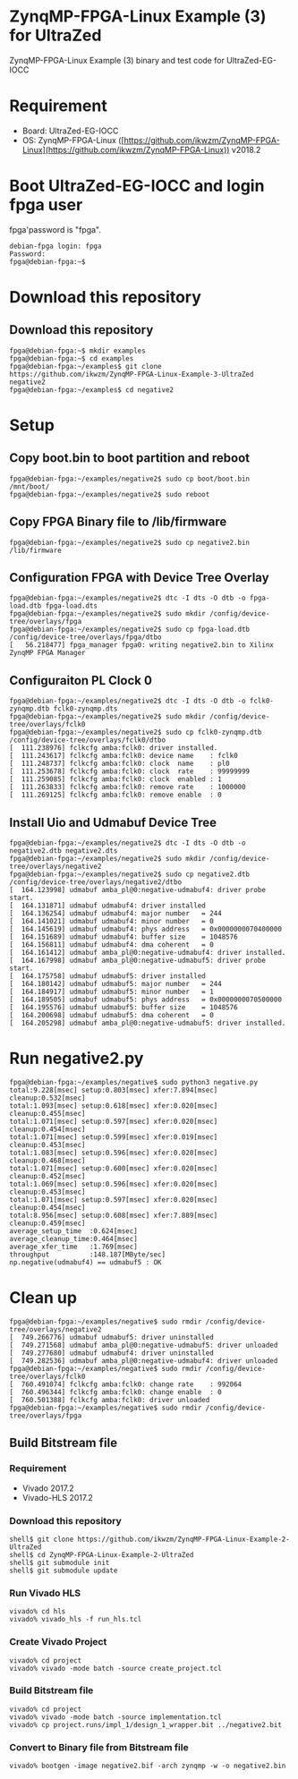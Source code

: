 ZynqMP-FPGA-Linux Example (3) for UltraZed
===========================================

ZynqMP-FPGA-Linux Example (3) binary and test code for UltraZed-EG-IOCC

# Requirement

 * Board: UltraZed-EG-IOCC
 * OS: ZynqMP-FPGA-Linux ([https://github.com/ikwzm/ZynqMP-FPGA-Linux](https://github.com/ikwzm/ZynqMP-FPGA-Linux)) v2018.2

# Boot UltraZed-EG-IOCC and login fpga user

fpga'password is "fpga".

```console
debian-fpga login: fpga
Password:
fpga@debian-fpga:~$
```

# Download this repository

## Download this repository

```console
fpga@debian-fpga:~$ mkdir examples
fpga@debian-fpga:~$ cd examples
fpga@debian-fpga:~/examples$ git clone https://github.com/ikwzm/ZynqMP-FPGA-Linux-Example-3-UltraZed negative2
fpga@debian-fpga:~/examples$ cd negative2
```

# Setup

## Copy boot.bin to boot partition and reboot

```console
fpga@debian-fpga:~/examples/negative2$ sudo cp boot/boot.bin /mnt/boot/
fpga@debian-fpga:~/examples/negative2$ sudo reboot
```

## Copy FPGA Binary file to /lib/firmware

```console
fpga@debian-fpga:~/examples/negative2$ sudo cp negative2.bin /lib/firmware
```

## Configuration FPGA with Device Tree Overlay

```console
fpga@debian-fpga:~/examples/negative2$ dtc -I dts -O dtb -o fpga-load.dtb fpga-load.dts
fpga@debian-fpga:~/examples/negative2$ sudo mkdir /config/device-tree/overlays/fpga
fpga@debian-fpga:~/examples/negative2$ sudo cp fpga-load.dtb /config/device-tree/overlays/fpga/dtbo
[   56.218477] fpga_manager fpga0: writing negative2.bin to Xilinx ZynqMP FPGA Manager
```

## Configuraiton PL Clock 0

```console
fpga@debian-fpga:~/examples/negative2$ dtc -I dts -O dtb -o fclk0-zynqmp.dtb fclk0-zynqmp.dts
fpga@debian-fpga:~/examples/negative2$ sudo mkdir /config/device-tree/overlays/fclk0
fpga@debian-fpga:~/examples/negative2$ sudo cp fclk0-zynqmp.dtb /config/device-tree/overlays/fclk0/dtbo
[  111.238976] fclkcfg amba:fclk0: driver installed.
[  111.243617] fclkcfg amba:fclk0: device name    : fclk0
[  111.248737] fclkcfg amba:fclk0: clock  name    : pl0
[  111.253678] fclkcfg amba:fclk0: clock  rate    : 99999999
[  111.259085] fclkcfg amba:fclk0: clock  enabled : 1
[  111.263833] fclkcfg amba:fclk0: remove rate    : 1000000
[  111.269125] fclkcfg amba:fclk0: remove enable  : 0
```

## Install Uio and Udmabuf Device Tree

```console
fpga@debian-fpga:~/examples/negative2$ dtc -I dts -O dtb -o negative2.dtb negative2.dts
fpga@debian-fpga:~/examples/negative2$ sudo mkdir /config/device-tree/overlays/negative2
fpga@debian-fpga:~/examples/negative2$ sudo cp negative2.dtb /config/device-tree/overlays/negative2/dtbo
[  164.123998] udmabuf amba_pl@0:negative-udmabuf4: driver probe start.
[  164.131871] udmabuf udmabuf4: driver installed
[  164.136254] udmabuf udmabuf4: major number   = 244
[  164.141021] udmabuf udmabuf4: minor number   = 0
[  164.145619] udmabuf udmabuf4: phys address   = 0x0000000070400000
[  164.151689] udmabuf udmabuf4: buffer size    = 1048576
[  164.156811] udmabuf udmabuf4: dma coherent   = 0
[  164.161412] udmabuf amba_pl@0:negative-udmabuf4: driver installed.
[  164.167998] udmabuf amba_pl@0:negative-udmabuf5: driver probe start.
[  164.175758] udmabuf udmabuf5: driver installed
[  164.180142] udmabuf udmabuf5: major number   = 244
[  164.184917] udmabuf udmabuf5: minor number   = 1
[  164.189505] udmabuf udmabuf5: phys address   = 0x0000000070500000
[  164.195576] udmabuf udmabuf5: buffer size    = 1048576
[  164.200698] udmabuf udmabuf5: dma coherent   = 0
[  164.205298] udmabuf amba_pl@0:negative-udmabuf5: driver installed.
```

# Run negative2.py

```console
fpga@debian-fpga:~/examples/negative$ sudo python3 negative.py
total:9.228[msec] setup:0.803[msec] xfer:7.894[msec] cleanup:0.532[msec]
total:1.093[msec] setup:0.618[msec] xfer:0.020[msec] cleanup:0.455[msec]
total:1.071[msec] setup:0.597[msec] xfer:0.020[msec] cleanup:0.454[msec]
total:1.071[msec] setup:0.599[msec] xfer:0.019[msec] cleanup:0.453[msec]
total:1.083[msec] setup:0.596[msec] xfer:0.020[msec] cleanup:0.468[msec]
total:1.071[msec] setup:0.600[msec] xfer:0.020[msec] cleanup:0.452[msec]
total:1.069[msec] setup:0.596[msec] xfer:0.020[msec] cleanup:0.453[msec]
total:1.071[msec] setup:0.597[msec] xfer:0.020[msec] cleanup:0.454[msec]
total:8.956[msec] setup:0.608[msec] xfer:7.889[msec] cleanup:0.459[msec]
average_setup_time  :0.624[msec]
average_cleanup_time:0.464[msec]
average_xfer_time   :1.769[msec]
throughput          :148.187[MByte/sec]
np.negative(udmabuf4) == udmabuf5 : OK
```

# Clean up

```console
fpga@debian-fpga:~/examples/negative$ sudo rmdir /config/device-tree/overlays/negative2
[  749.266776] udmabuf udmabuf5: driver uninstalled
[  749.271568] udmabuf amba_pl@0:negative-udmabuf5: driver unloaded
[  749.277680] udmabuf udmabuf4: driver uninstalled
[  749.282536] udmabuf amba_pl@0:negative-udmabuf4: driver unloaded
fpga@debian-fpga:~/examples/negative$ sudo rmdir /config/device-tree/overlays/fclk0
[  760.491074] fclkcfg amba:fclk0: change rate    : 992064
[  760.496344] fclkcfg amba:fclk0: change enable  : 0
[  760.501388] fclkcfg amba:fclk0: driver unloaded
fpga@debian-fpga:~/examples/negative$ sudo rmdir /config/device-tree/overlays/fpga
```

## Build Bitstream file

### Requirement

* Vivado 2017.2
* Vivado-HLS 2017.2

### Download this repository

```console
shell$ git clone https://github.com/ikwzm/ZynqMP-FPGA-Linux-Example-2-UltraZed 
shell$ cd ZynqMP-FPGA-Linux-Example-2-UltraZed 
shell$ git submodule init
shell$ git submodule update
```

### Run Vivado HLS

```console
vivado% cd hls
vivado% vivado_hls -f run_hls.tcl
```

### Create Vivado Project

```console
vivado% cd project
vivado% vivado -mode batch -source create_project.tcl
```

### Build Bitstream file

```console
vivado% cd project
vivado% vivado -mode batch -source implementation.tcl
vivado% cp project.runs/impl_1/design_1_wrapper.bit ../negative2.bit
```

### Convert to Binary file from Bitstream file

```console
vivado% bootgen -image negative2.bif -arch zynqmp -w -o negative2.bin
```
